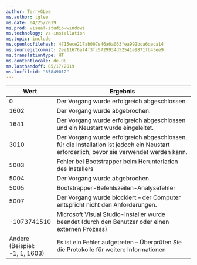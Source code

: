```yaml
---
author: TerryGLee
ms.author: tglee
ms.date: 04/25/2019
ms.prod: visual-studio-windows
ms.technology: vs-installation
ms.topic: include
ms.openlocfilehash: 4715ece217ab007e46a6a063fea992bca6deca14
ms.sourcegitcommit: 2ee11676af4f3fc5729934d52541e9871fb43ee9
ms.translationtype: HT
ms.contentlocale: de-DE
ms.lasthandoff: 05/17/2019
ms.locfileid: "65849012"
---
```

| **Wert** | **Ergebnis** |
| --------- | ---------- |
| 0 | Der Vorgang wurde erfolgreich abgeschlossen. |
| 1602 | Der Vorgang wurde abgebrochen. |
| 1641 | Der Vorgang wurde erfolgreich abgeschlossen und ein Neustart wurde eingeleitet. |
| 3010 | Der Vorgang wurde erfolgreich abgeschlossen, für die Installation ist jedoch ein Neustart erforderlich, bevor sie verwendet werden kann. |
| 5003 | Fehler bei Bootstrapper beim Herunterladen des Installers |
| 5004 | Der Vorgang wurde abgebrochen. |
| 5005 | Bootstrapper-Befehlszeilen-Analysefehler |
| 5007 | Der Vorgang wurde blockiert – der Computer entspricht nicht den Anforderungen. |
| -1073741510 | Microsoft Visual Studio-Installer wurde beendet (durch den Benutzer oder einen externen Prozess) |
| Andere<br>(Beispiel:<br>-1, 1, 1603) | Es ist ein Fehler aufgetreten – Überprüfen Sie die Protokolle für weitere Informationen |

